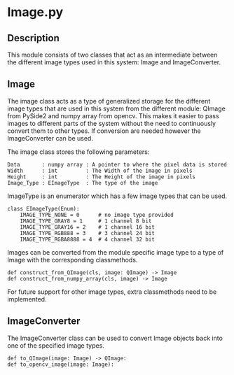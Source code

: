 # Image.py

## Description
This module consists of two classes that act as an intermediate between the
different image types used in this system: Image and ImageConverter.

## Image
The image class acts as a type of generalized storage for the different image
types that are used in this system from the different module: QImage from
PySide2 and numpy array from opencv. This makes it easier to pass images to
different parts of the system without the need to continuously convert them
to other types. If conversion are needed however the ImageConverter can be
used.

The image class stores the following parameters:

    Data       : numpy array : A pointer to where the pixel data is stored
    Width      : int         : The Width of the image in pixels
    Height     : int         : The Height of the image in pixels
    Image_Type : EImageType  : The type of the image

ImageType is an enumerator which has a few image types that can be used.

    class EImageType(Enum):
        IMAGE_TYPE_NONE = 0      # no image type provided
        IMAGE_TYPE_GRAY8 = 1     # 1 channel 8 bit
        IMAGE_TYPE_GRAY16 = 2    # 1 channel 16 bit
        IMAGE_TYPE_RGB888 = 3    # 3 channel 24 bit
        IMAGE_TYPE_RGBA8888 = 4  # 4 channel 32 bit

Images can be converted from the module specific image type to a type of Image with the 
corresponding classmethods.

    def construct_from_QImage(cls, image: QImage) -> Image
    def construct_from_numpy_array(cls, image) -> Image

For future support for other image types, extra classmethods need to be implemented.

## ImageConverter
The ImageConverter class can be used to convert Image objects back into one of
the specified image types.

    def to_QImage(image: Image) -> QImage:
    def to_opencv_image(image: Image):